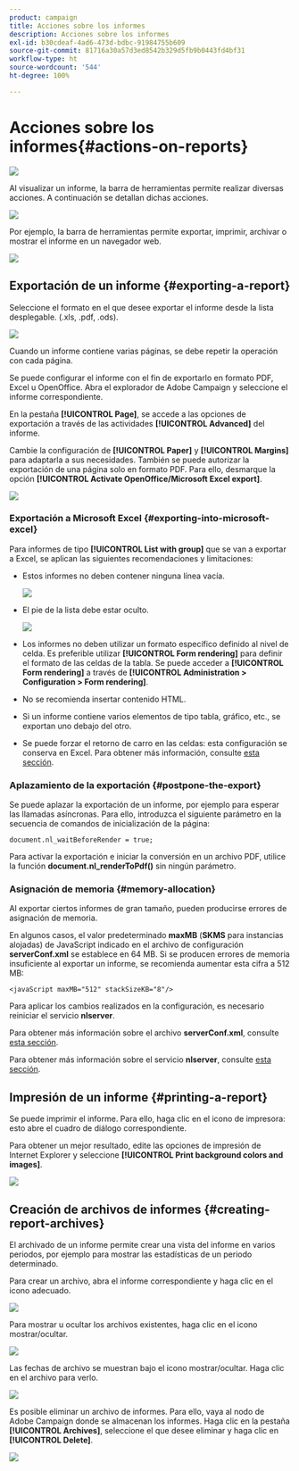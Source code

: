 ```yaml
---
product: campaign
title: Acciones sobre los informes
description: Acciones sobre los informes
exl-id: b30cdeaf-4ad6-473d-bdbc-91984755b609
source-git-commit: 81716a30a57d3ed8542b329d5fb9b0443fd4bf31
workflow-type: ht
source-wordcount: '544'
ht-degree: 100%

---
```


# Acciones sobre los informes{#actions-on-reports}

![](../../assets/common.svg)

Al visualizar un informe, la barra de herramientas permite realizar diversas acciones. A continuación se detallan dichas acciones.

![](assets/s_ncs_advuser_report_wizard_2.png)

Por ejemplo, la barra de herramientas permite exportar, imprimir, archivar o mostrar el informe en un navegador web.

![](assets/s_ncs_advuser_report_wizard_04.png)

## Exportación de un informe {#exporting-a-report}

Seleccione el formato en el que desee exportar el informe desde la lista desplegable. (.xls, .pdf, .ods).

![](assets/s_ncs_advuser_report_wizard_06.png)

Cuando un informe contiene varias páginas, se debe repetir la operación con cada página.

Se puede configurar el informe con el fin de exportarlo en formato PDF, Excel u OpenOffice. Abra el explorador de Adobe Campaign y seleccione el informe correspondiente.

En la pestaña **[!UICONTROL Page]**, se accede a las opciones de exportación a través de las actividades **[!UICONTROL Advanced]** del informe.

Cambie la configuración de **[!UICONTROL Paper]** y **[!UICONTROL Margins]** para adaptarla a sus necesidades. También se puede autorizar la exportación de una página solo en formato PDF. Para ello, desmarque la opción **[!UICONTROL Activate OpenOffice/Microsoft Excel export]**.

![](assets/s_ncs_advuser_report_wizard_021.png)

### Exportación a Microsoft Excel {#exporting-into-microsoft-excel}

Para informes de tipo **[!UICONTROL List with group]** que se van a exportar a Excel, se aplican las siguientes recomendaciones y limitaciones:

* Estos informes no deben contener ninguna línea vacía.

   ![](assets/export_limitations_remove_empty_line.png)

* El pie de la lista debe estar oculto.

   ![](assets/export_limitations_hide_label.png)

* Los informes no deben utilizar un formato específico definido al nivel de celda. Es preferible utilizar **[!UICONTROL Form rendering]** para definir el formato de las celdas de la tabla. Se puede acceder a **[!UICONTROL Form rendering]** a través de **[!UICONTROL Administration > Configuration > Form rendering]**.
* No se recomienda insertar contenido HTML.
* Si un informe contiene varios elementos de tipo tabla, gráfico, etc., se exportan uno debajo del otro.
* Se puede forzar el retorno de carro en las celdas: esta configuración se conserva en Excel. Para obtener más información, consulte [esta sección](../../reporting/using/creating-a-table.md#defining-cell-format).

### Aplazamiento de la exportación {#postpone-the-export}

Se puede aplazar la exportación de un informe, por ejemplo para esperar las llamadas asíncronas. Para ello, introduzca el siguiente parámetro en la secuencia de comandos de inicialización de la página:

```
document.nl_waitBeforeRender = true;
```

Para activar la exportación e iniciar la conversión en un archivo PDF, utilice la función **document.nl_renderToPdf()** sin ningún parámetro.

### Asignación de memoria {#memory-allocation}

Al exportar ciertos informes de gran tamaño, pueden producirse errores de asignación de memoria.

En algunos casos, el valor predeterminado **maxMB** (**SKMS** para instancias alojadas) de JavaScript indicado en el archivo de configuración **serverConf.xml** se establece en 64 MB. Si se producen errores de memoria insuficiente al exportar un informe, se recomienda aumentar esta cifra a 512 MB:

```
<javaScript maxMB="512" stackSizeKB="8"/>
```

Para aplicar los cambios realizados en la configuración, es necesario reiniciar el servicio **nlserver**.

Para obtener más información sobre el archivo **serverConf.xml**, consulte [esta sección](../../production/using/configuration-principle.md).

Para obtener más información sobre el servicio **nlserver**, consulte [esta sección](../../production/using/administration.md).

## Impresión de un informe {#printing-a-report}

Se puede imprimir el informe. Para ello, haga clic en el icono de impresora: esto abre el cuadro de diálogo correspondiente.

Para obtener un mejor resultado, edite las opciones de impresión de Internet Explorer y seleccione **[!UICONTROL Print background colors and images]**.

![](assets/s_ncs_advuser_report_print_options.png)

## Creación de archivos de informes {#creating-report-archives}

El archivado de un informe permite crear una vista del informe en varios periodos, por ejemplo para mostrar las estadísticas de un periodo determinado.

Para crear un archivo, abra el informe correspondiente y haga clic en el icono adecuado.

![](assets/s_ncs_advuser_report_wizard_07.png)

Para mostrar u ocultar los archivos existentes, haga clic en el icono mostrar/ocultar.

![](assets/s_ncs_advuser_report_history_06.png)

Las fechas de archivo se muestran bajo el icono mostrar/ocultar. Haga clic en el archivo para verlo.

![](assets/s_ncs_advuser_report_history_04.png)

Es posible eliminar un archivo de informes. Para ello, vaya al nodo de Adobe Campaign donde se almacenan los informes. Haga clic en la pestaña **[!UICONTROL Archives]**, seleccione el que desee eliminar y haga clic en **[!UICONTROL Delete]**.

![](assets/s_ncs_advuser_report_history_01.png)
